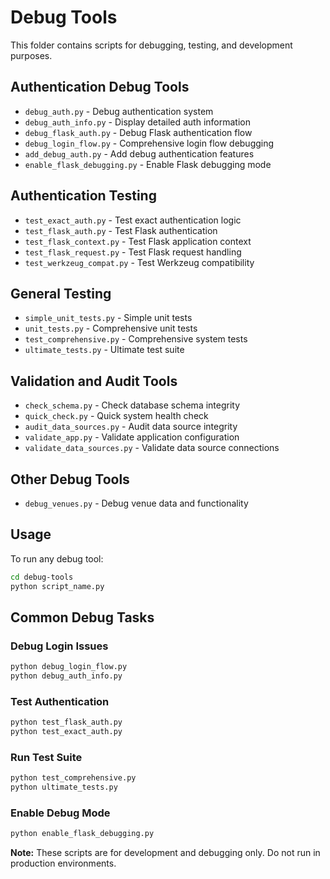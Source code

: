 # Debug Tools

This folder contains scripts for debugging, testing, and development purposes.

## Authentication Debug Tools
- `debug_auth.py` - Debug authentication system
- `debug_auth_info.py` - Display detailed auth information
- `debug_flask_auth.py` - Debug Flask authentication flow
- `debug_login_flow.py` - Comprehensive login flow debugging
- `add_debug_auth.py` - Add debug authentication features
- `enable_flask_debugging.py` - Enable Flask debugging mode

## Authentication Testing
- `test_exact_auth.py` - Test exact authentication logic
- `test_flask_auth.py` - Test Flask authentication
- `test_flask_context.py` - Test Flask application context
- `test_flask_request.py` - Test Flask request handling
- `test_werkzeug_compat.py` - Test Werkzeug compatibility

## General Testing
- `simple_unit_tests.py` - Simple unit tests
- `unit_tests.py` - Comprehensive unit tests
- `test_comprehensive.py` - Comprehensive system tests
- `ultimate_tests.py` - Ultimate test suite

## Validation and Audit Tools
- `check_schema.py` - Check database schema integrity
- `quick_check.py` - Quick system health check
- `audit_data_sources.py` - Audit data source integrity
- `validate_app.py` - Validate application configuration
- `validate_data_sources.py` - Validate data source connections

## Other Debug Tools
- `debug_venues.py` - Debug venue data and functionality

## Usage

To run any debug tool:
```bash
cd debug-tools
python script_name.py
```

## Common Debug Tasks

### Debug Login Issues
```bash
python debug_login_flow.py
python debug_auth_info.py
```

### Test Authentication
```bash
python test_flask_auth.py
python test_exact_auth.py
```

### Run Test Suite
```bash
python test_comprehensive.py
python ultimate_tests.py
```

### Enable Debug Mode
```bash
python enable_flask_debugging.py
```

**Note:** These scripts are for development and debugging only. Do not run in production environments.
